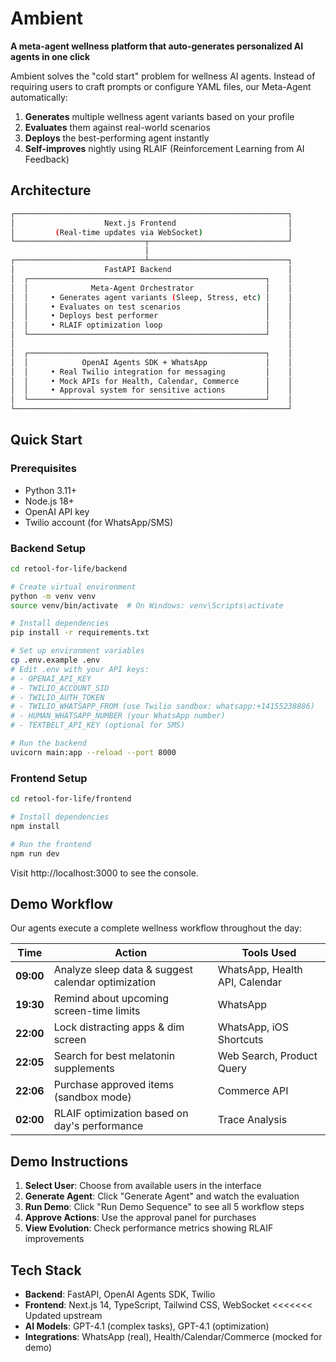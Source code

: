 # Ambient

**A meta-agent wellness platform that auto-generates personalized AI agents in one click**

Ambient solves the "cold start" problem for wellness AI agents. Instead of requiring users to craft prompts or configure YAML files, our Meta-Agent automatically:

1. **Generates** multiple wellness agent variants based on your profile
2. **Evaluates** them against real-world scenarios
3. **Deploys** the best-performing agent instantly
4. **Self-improves** nightly using RLAIF (Reinforcement Learning from AI Feedback)

## Architecture

```bash
┌─────────────────────────────────────────────────────────────┐
│                    Next.js Frontend                         │
│         (Real-time updates via WebSocket)                   │
└─────────────────────────────┬───────────────────────────────┘
                              │
┌─────────────────────────────┴───────────────────────────────┐
│                    FastAPI Backend                          │
│  ┌─────────────────────────────────────────────────────┐    │
│  │              Meta-Agent Orchestrator                │    │
│  │     • Generates agent variants (Sleep, Stress, etc) │    │
│  │     • Evaluates on test scenarios                   │    │
│  │     • Deploys best performer                        │    │
│  │     • RLAIF optimization loop                       │    │
│  └─────────────────────────────────────────────────────┘    │
│                                                             │
│  ┌─────────────────────────────────────────────────────┐    │
│  │            OpenAI Agents SDK + WhatsApp             │    │
│  │     • Real Twilio integration for messaging         │    │
│  │     • Mock APIs for Health, Calendar, Commerce      │    │
│  │     • Approval system for sensitive actions         │    │
│  └─────────────────────────────────────────────────────┘    │
└─────────────────────────────────────────────────────────────┘
```

## Quick Start

### Prerequisites
- Python 3.11+
- Node.js 18+
- OpenAI API key
- Twilio account (for WhatsApp/SMS)

### Backend Setup

```bash
cd retool-for-life/backend

# Create virtual environment
python -m venv venv
source venv/bin/activate  # On Windows: venv\Scripts\activate

# Install dependencies
pip install -r requirements.txt

# Set up environment variables
cp .env.example .env
# Edit .env with your API keys:
# - OPENAI_API_KEY
# - TWILIO_ACCOUNT_SID
# - TWILIO_AUTH_TOKEN
# - TWILIO_WHATSAPP_FROM (use Twilio sandbox: whatsapp:+14155238886)
# - HUMAN_WHATSAPP_NUMBER (your WhatsApp number)
# - TEXTBELT_API_KEY (optional for SMS)

# Run the backend
uvicorn main:app --reload --port 8000
```

### Frontend Setup

```bash
cd retool-for-life/frontend

# Install dependencies
npm install

# Run the frontend
npm run dev
```

Visit http://localhost:3000 to see the console.

## Demo Workflow

Our agents execute a complete wellness workflow throughout the day:

| Time | Action | Tools Used |
|------|--------|------------|
| **09:00** | Analyze sleep data & suggest calendar optimization | WhatsApp, Health API, Calendar |
| **19:30** | Remind about upcoming screen-time limits | WhatsApp |
| **22:00** | Lock distracting apps & dim screen | WhatsApp, iOS Shortcuts |
| **22:05** | Search for best melatonin supplements | Web Search, Product Query |
| **22:06** | Purchase approved items (sandbox mode) | Commerce API |
| **02:00** | RLAIF optimization based on day's performance | Trace Analysis |


## Demo Instructions

1. **Select User**: Choose from available users in the interface
2. **Generate Agent**: Click "Generate Agent" and watch the evaluation
3. **Run Demo**: Click "Run Demo Sequence" to see all 5 workflow steps
4. **Approve Actions**: Use the approval panel for purchases
5. **View Evolution**: Check performance metrics showing RLAIF improvements

## Tech Stack

- **Backend**: FastAPI, OpenAI Agents SDK, Twilio
- **Frontend**: Next.js 14, TypeScript, Tailwind CSS, WebSocket
<<<<<<< Updated upstream
- **AI Models**: GPT-4.1 (complex tasks), GPT-4.1 (optimization)
- **Integrations**: WhatsApp (real), Health/Calendar/Commerce (mocked for demo)
